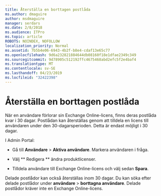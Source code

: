 ```yaml
---
title: Återställa en borttagen postlåda
ms.author: dmaguire
author: msdmaguire
manager: serdars
ms.date: 2/8/2018
ms.audience: ITPro
ms.topic: article
ROBOTS: NOINDEX, NOFOLLOW
localization_priority: Normal
ms.assetid: 7b5b4e06-6943-4b2f-b8e4-cdaf13e65c77
ms.openlocfilehash: 9d6a232821884644db08160f18e1dfae2349c349
ms.sourcegitcommit: 9d78905c512192ffc4675468abd2efc5f2e4baf4
ms.translationtype: MT
ms.contentlocale: sv-SE
ms.lasthandoff: 04/23/2019
ms.locfileid: "32422398"
---
```

# <a name="restore-a-deleted-mailbox"></a>Återställa en borttagen postlåda

När en användare förlorar sin Exchange Online-licens, finns deras postlåda kvar i 30 dagar. Postlådan kan återställas genom att tilldela en licens till användaren under den 30-dagarsperioden. Detta är endast möjligt i 30 dagar.
  
I Admin Portal:
  
- Gå till **Användare** \> **Aktiva användare**. Markera användaren i fråga.
    
- Välj ** Redigera ** ändra produktlicenser. 
    
- Tilldela användare till Exchange Online-licens och välj sedan **Spara**.
    
Delade postlådor kan också återställas inom 30 dagar. Du kan söka efter delade postlådor under **användare** \> **borttagna användare**. Delade postlådor kräver inte en Exchange Online-licens.
  

